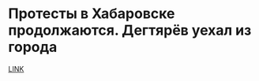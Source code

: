 # Протесты в Хабаровске продолжаются. Дегтярёв уехал из города



[LINK](https://varlamov.ru/3972356.html)